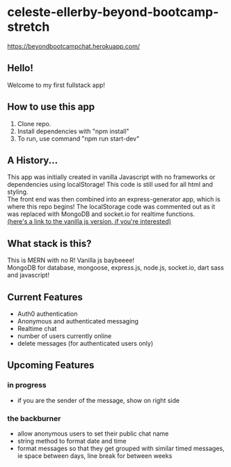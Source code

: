 # celeste-ellerby-beyond-bootcamp-stretch  
https://beyondbootcampchat.herokuapp.com/
## Hello! 
Welcome to my first fullstack app!
## How to use this app
1. Clone repo.
1. Install dependencies with "npm install"
1. To run, use command "npm run start-dev"

## A History...
This app was initially created in vanilla Javascript with no frameworks or dependencies using localStorage! This code is still used for all html and styling.  
The front end was then combined into an express-generator app, which is where this repo begins! The localStorage code was commented out as it was replaced with MongoDB and socket.io for realtime functions.  
[(here's a link to the vanilla js version, if you're interested)](https://github.com/theFl00f/celeste-ellerby-beyond-bootcamp-frontend)
## What stack is this?
This is MERN with no R! Vanilla js baybeeee!  
MongoDB for database, mongoose, express.js, node.js, socket.io, dart sass and javascript!
## Current Features
* Auth0 authentication
* Anonymous and authenticated messaging
* Realtime chat
* number of users currently online
* delete messages (for authenticated users only)
## Upcoming Features
### in progress
* if you are the sender of the message, show on right side
### the backburner
* allow anonymous users to set their public chat name
* string method to format date and time
* format messages so that they get grouped with similar timed messages, ie space between days, line break for between weeks
